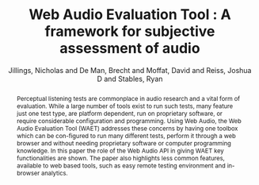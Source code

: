 --- 
  title: "Web Audio Evaluation Tool : A framework for subjective assessment of audio" 
  abstract: "Perceptual listening tests are commonplace in audio research and a vital form of evaluation. While a large number of tools exist to run such tests, many feature just one test type, are platform dependent, run on proprietary software, or require considerable configuration and programming. Using Web Audio, the Web Audio Evaluation Tool (WAET) addresses these concerns by having one toolbox which can be con-figured to run many different tests, perform it through a web browser and without needing proprietary software or computer programming knowledge. In this paper the role of the Web Audio API in giving WAET key functionalities are shown. The paper also highlights less common features, available to web based tools, such as easy remote testing environment and in-browser analytics." 
  address: "Atlanta, Georgia" 
  author: "Jillings, Nicholas and De Man, Brecht and Moffat, David and Reiss, Joshua D and Stables, Ryan" 
  booktitle: "Proceedings of the International Web Audio Conference" 
  editor: "Freeman, Jason and Lerch, Alexander and Paradis, Matthew" 
  month: "Proceedings of the International Web Audio Conference"
  pages: "2016" 
  publisher: "Georgia Tech" 
  series: "WAC '16"
  type: "Paper"  
  year: "2016" 
  id: "2016_67" 
  tags: year2016 
  pdflink: /_data/papers/pdf/2016/2016_67.pdf
  ISSN: Can't find it!
---